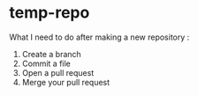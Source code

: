 # temp-repo
What I need to do after making a new repository :

1. Create a branch
2. Commit a file
3. Open a pull request
4. Merge your pull request
